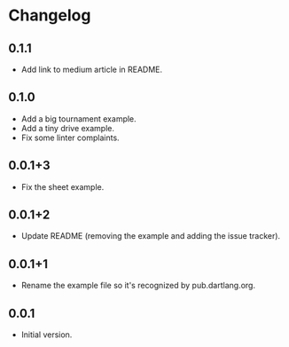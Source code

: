 # Changelog

## 0.1.1
- Add link to medium article in README.

## 0.1.0

- Add a big tournament example.
- Add a tiny drive example.
- Fix some linter complaints.

## 0.0.1+3

- Fix the sheet example.

## 0.0.1+2

- Update README (removing the example and adding the issue tracker).

## 0.0.1+1

- Rename the example file so it's recognized by pub.dartlang.org.

## 0.0.1

- Initial version.
